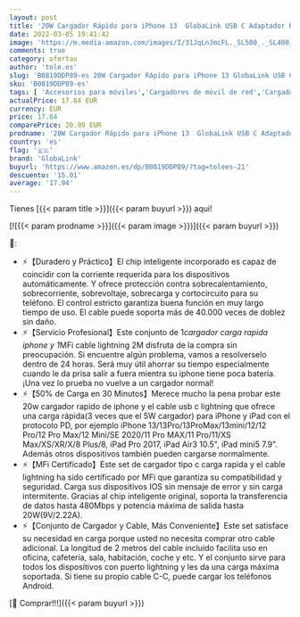```yaml
---
layout: post
title: '20W Cargador Rápido para iPhone 13  GlobaLink USB C Adaptador Rapido iPhone+2M Cable USB C a Lightning[MFi Certificado]  Power Delivery 3.0 compatible con iPhone 13 Pro Mini Max/12/SE/11/X XR XS  iPad'
date: 2022-03-05 19:41:42
image: 'https://m.media-amazon.com/images/I/31JqLnJmcFL._SL500_._SL400_.jpg'
comments: true
category: ofertas
author: 'tole.es'
slug: 'B0819DDP89-es 20W Cargador Rápido para iPhone 13 GlobaLink USB C...'
sku: 'B0819DDP89-es'
tags: [ 'Accesorios para móviles','Cargadores de móvil de red','Cargadores para móviles','Comunicación móvil y accesorios','Electrónica','globalink','ipad','iphone', ]
actualPrice: 17.84 EUR
currency: EUR
price: 17.84
comparePrice: 20.99 EUR
prodname: '20W Cargador Rápido para iPhone 13  GlobaLink USB C Adaptador Rapido iPhone+2M Cable USB C a Lightning[MFi Certificado]  Power Delivery 3.0 compatible con iPhone 13 Pro Mini Max/12/SE/11/X XR XS  iPad'
country: 'es'
flag: '🇪🇸'
brand: 'GlobaLink'
buyurl: 'https://www.amazon.es/dp/B0819DDP89/?tag=tolees-21'
descuento: '15.01'
average: '17.94'
---
```


Tienes [{{< param title >}}]({{< param buyurl >}}) aqui!

[![{{< param prodname >}}]({{< param image >}})]({{< param buyurl >}})

🔎:

- ⚡️【Duradero y Práctico】El chip inteligente incorporado es capaz de coincidir con la corriente requerida para los dispositivos automáticamente. Y ofrece protección contra sobrecalentamiento, sobrecorriente, sobrevoltaje, sobrecarga y cortocircuito para su teléfono. El control estricto garantiza buena función en muy largo tiempo de uso. El cable puede soporta más de 40.000 veces de doblez sin daño.
- ⚡️【Servicio Profesional】Este conjunto de 1*cargador carga rapida iphone y 1*MFi cable lightning 2M disfruta de la compra sin preocupación. Si encuentre algún problema, vamos a resolverselo dentro de 24 horas. Será muy útil ahorrar su tiempo especialmente cuando le da prisa salir a fuera mientra su iphone tiene poca batería. ¡Una vez lo prueba no vuelve a un cargador normal!
- ⚡️【50% de Carga en 30 Minutos】Merece mucho la pena probar este 20w cargador rapido de iphone y el cable usb c lightning que ofrece una carga rápida(3 veces que el 5W cargador) para iPhone y iPad con el protocolo PD, por ejemplo iPhone 13/13Pro/13ProMax/13mini/12/12 Pro/12 Pro Max/12 Mini/SE 2020/11 Pro MAX/11 Pro/11/XS Max/XS/XR/X/8 Plus/8, iPad Pro 2017, iPad Air3 10.5", iPad mini5 7.9". Además otros dispositivos también pueden cargarse normalmente.
- ⚡️【MFi Certificado】Este set de cargador tipo c carga rapida y el cable lightning ha sido certificado por MFi que garantiza su compatibilidad y seguridad. Carga sus dispositivos IOS sin mensaje de error y sin carga intermitente. Gracias al chip inteligente original, soporta la transferencia de datos hasta 480Mbps y potencia máxima de salida hasta 20W(9V/2.22A).
- ⚡️【Conjunto de Cargador y Cable, Más Conveniente】Este set satisface su necesidad en carga porque usted no necesita comprar otro cable adicional. La longitud de 2 metros del cable incluido facilita uso en oficina, cafetería, sala, habitación, coche y etc. Y el conjunto sirve para todos los dispositivos con puerto lightning y les da una carga máxima soportada. Si tiene su propio cable C-C, puede cargar los teléfonos Android.

[🛒 Comprar!!!]({{< param buyurl >}})

